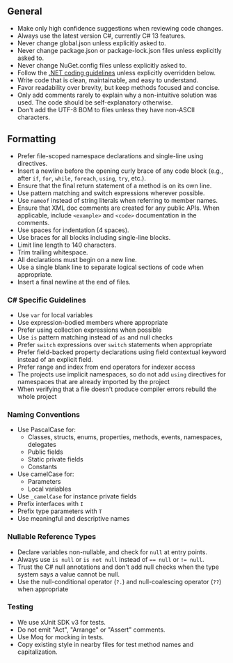 ## General

* Make only high confidence suggestions when reviewing code changes.
* Always use the latest version C#, currently C# 13 features.
* Never change global.json unless explicitly asked to.
* Never change package.json or package-lock.json files unless explicitly asked to.
* Never change NuGet.config files unless explicitly asked to.
* Follow the [.NET coding guidelines](https://github.com/dotnet/runtime/blob/main/docs/coding-guidelines/coding-style.md) unless explicitly overridden below.
* Write code that is clean, maintainable, and easy to understand.
* Favor readability over brevity, but keep methods focused and concise.
* Only add comments rarely to explain why a non-intuitive solution was used. The code should be self-explanatory otherwise.
* Don't add the UTF-8 BOM to files unless they have non-ASCII characters.

## Formatting

* Prefer file-scoped namespace declarations and single-line using directives.
* Insert a newline before the opening curly brace of any code block (e.g., after `if`, `for`, `while`, `foreach`, `using`, `try`, etc.).
* Ensure that the final return statement of a method is on its own line.
* Use pattern matching and switch expressions wherever possible.
* Use `nameof` instead of string literals when referring to member names.
* Ensure that XML doc comments are created for any public APIs. When applicable, include `<example>` and `<code>` documentation in the comments.
* Use spaces for indentation (4 spaces).
* Use braces for all blocks including single-line blocks.
* Limit line length to 140 characters.
* Trim trailing whitespace.
* All declarations must begin on a new line.
* Use a single blank line to separate logical sections of code when appropriate.
* Insert a final newline at the end of files.

### C# Specific Guidelines

* Use `var` for local variables
* Use expression-bodied members where appropriate
* Prefer using collection expressions when possible
* Use `is` pattern matching instead of `as` and null checks
* Prefer `switch` expressions over `switch` statements when appropriate
* Prefer field-backed property declarations using field contextual keyword instead of an explicit field.
* Prefer range and index from end operators for indexer access
* The projects use implicit namespaces, so do not add `using` directives for namespaces that are already imported by the project
* When verifying that a file doesn't produce compiler errors rebuild the whole project

### Naming Conventions

* Use PascalCase for:
  * Classes, structs, enums, properties, methods, events, namespaces, delegates
  * Public fields
  * Static private fields
  * Constants
* Use camelCase for:
  * Parameters
  * Local variables
* Use `_camelCase` for instance private fields
* Prefix interfaces with `I`
* Prefix type parameters with `T`
* Use meaningful and descriptive names

### Nullable Reference Types

* Declare variables non-nullable, and check for `null` at entry points.
* Always use `is null` or `is not null` instead of `== null` or `!= null`.
* Trust the C# null annotations and don't add null checks when the type system says a value cannot be null.
* Use the null-conditional operator (`?.`) and null-coalescing operator (`??`) when appropriate

### Testing

* We use xUnit SDK v3 for tests.
* Do not emit "Act", "Arrange" or "Assert" comments.
* Use Moq for mocking in tests.
* Copy existing style in nearby files for test method names and capitalization.

